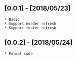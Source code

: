 ## [0.0.1] - [2018/05/23]

    * Basic
    * Support header refresh
    * Support footer refresh

## [0.0.2] - [2018/05/24]
    
    * Format code
